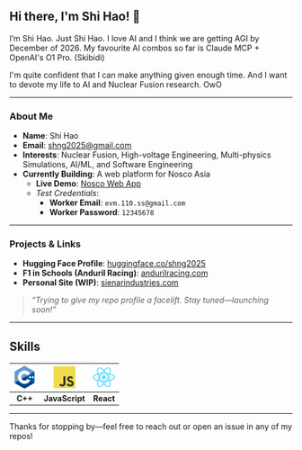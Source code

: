 ## Hi there, I'm Shi Hao! 👋

I’m Shi Hao. Just Shi Hao. I love AI and I think we are getting AGI by December of 2026. My favourite AI combos so far is Claude MCP + OpenAI's O1 Pro. (Skibidi)

I'm quite confident that I can make anything given enough time. And I want to devote my life to AI and Nuclear Fusion research. OwO 

---

### About Me
- **Name**: Shi Hao
- **Email**: [shng2025@gmail.com](mailto:shng2025@gmail.com)
- **Interests**: Nuclear Fusion, High-voltage Engineering, Multi-physics Simulations, AI/ML, and Software Engineering
- **Currently Building**: A web platform for Nosco Asia  
  - **Live Demo**: [Nosco Web App](https://nosco-app-b5be4.web.app/)
  - *Test Credentials*:  
    - **Worker Email**: `evm.110.ss@gmail.com`  
    - **Worker Password**: `12345678`

---

### Projects & Links
- **Hugging Face Profile**: [huggingface.co/shng2025](https://huggingface.co/shng2025)
- **F1 in Schools (Anduril Racing)**: [andurilracing.com](https://andurilracing.com/)
- **Personal Site (WIP)**: [sienarindustries.com](https://sienarindustries.com)

> *“Trying to give my repo profile a facelift. Stay tuned—launching soon!”*

---

## Skills

| <img src="https://raw.githubusercontent.com/devicons/devicon/master/icons/cplusplus/cplusplus-original.svg" width="40" height="40" /> | <img src="https://raw.githubusercontent.com/devicons/devicon/master/icons/javascript/javascript-original.svg" width="40" height="40" /> | <img src="https://raw.githubusercontent.com/devicons/devicon/master/icons/react/react-original.svg" width="40" height="40" /> |
|:---:|:---:|:---:|
| **C++** | **JavaScript** | **React** |

---

Thanks for stopping by—feel free to reach out or open an issue in any of my repos! 
